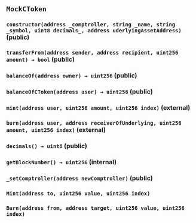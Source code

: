 ## `MockCToken`






### `constructor(address _comptroller, string _name, string _symbol, uint8 decimals_, address uderlyingAssetAddress)` (public)





### `transferFrom(address sender, address recipient, uint256 amount) → bool` (public)





### `balanceOf(address owner) → uint256` (public)





### `balanceOfCToken(address user) → uint256` (public)





### `mint(address user, uint256 amount, uint256 index)` (external)





### `burn(address user, address receiverOfUnderlying, uint256 amount, uint256 index)` (external)





### `decimals() → uint8` (public)





### `getBlockNumber() → uint256` (internal)





### `_setComptroller(address newComptroller)` (public)






### `Mint(address to, uint256 value, uint256 index)`





### `Burn(address from, address target, uint256 value, uint256 index)`







